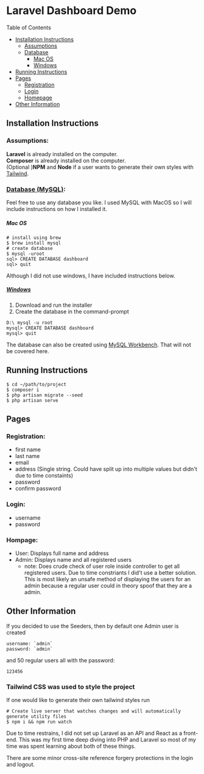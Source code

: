 # Laravel Dashboard Demo

Table of Contents

-   [Installation Instructions](#install-and-running-instructions)
    -   [Assumptions](#assumptions)
    -   [Database](#database-mysqlhttpswwwmysqltutorialorggetting-started-with-mysql)
        -   [Mac OS](#mac-os)
        -   [Windows](#windowshttpswwwmysqltutorialorginstall-mysql)
-   [Running Instructions](#running-instructions)
-   [Pages](#pages)
    -   [Registration](#registration)
    -   [Login](#login)
    -   [Homepage](#hompage)
-   [Other Information](#other-information)

## Installation Instructions

### Assumptions:

**Laravel** is already installed on the computer. <br/>
**Composer** is already installed on the computer. <br />
(Optional )**NPM** and **Node** if a user wants to generate their own styles with [Tailwind](#tailwind-css-was-used-to-style-the-project).

### [Database (MySQL)](https://www.mysqltutorial.org/getting-started-with-mysql/):

Feel free to use any database you like. I used MySQL with MacOS so I will include instructions on how I installed it.

##### Mac OS

```
# install using brew
$ brew install mysql
# create database
$ mysql -uroot
sql> CREATE DATABASE dashboard
sql> quit
```

Although I did not use windows, I have included instructions below.

##### [Windows](https://www.mysqltutorial.org/install-mysql/)

1. Download and run the installer
1. Create the database in the command-prompt

```
D:\ mysql -u root
mysql> CREATE DATABASE dashboard
mysql> quit
```

The database can also be created using [MySQL Workbench](https://www.mysqltutorial.org/getting-started-with-mysql/connect-to-mysql-server/). That will not be covered here.

## Running Instructions

```
$ cd ~/path/to/project
$ composer i
$ php artisan migrate --seed
$ php artisan serve
```

## Pages

### Registration:

-   first name
-   last name
-   email
-   address (Single string. Could have split up into multiple values but didn't due to time constaints)
-   password
-   confirm password

### Login:

-   username
-   password

### Hompage:

-   User: Displays full name and address
-   Admin: Displays name and all registered users
    -   note: Does crude check of user role inside controller to get all registered users. Due to time constriants I did't use a better solution. This is most likely an unsafe method of displaying the users for an admin because a regular user could in theory spoof that they are a admin.

## Other Information

If you decided to use the Seeders, then by default one Admin user is created

    username: `admin`
    password: `admin`

and 50 regular users all with the password:

    123456

### Tailwind CSS was used to style the project

If one would like to generate their own tailwind styles run

```
# Create live server that watches changes and will automatically generate utility files
$ npm i && npm run watch
```

Due to time restrains, I did not set up Laravel as an API and React as a front-end. This was my first time deep diving into PHP and Laravel so most of my time was spent learning about both of these things.

There are some minor cross-site reference forgery protections in the login and logout.
